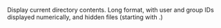 Display current directory contents. Long format, with user and group IDs displayed numerically, and hidden files (starting with .)
